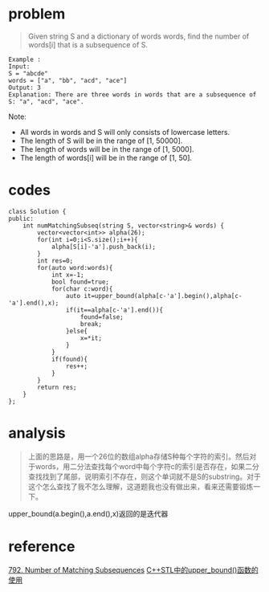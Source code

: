 # problem
>Given string S and a dictionary of words words, find the number of words[i] that is a subsequence of S.
```
Example :
Input: 
S = "abcde"
words = ["a", "bb", "acd", "ace"]
Output: 3
Explanation: There are three words in words that are a subsequence of S: "a", "acd", "ace".
```
Note:

- All words in words and S will only consists of lowercase letters.
- The length of S will be in the range of [1, 50000].
- The length of words will be in the range of [1, 5000].
- The length of words[i] will be in the range of [1, 50].

# codes
```
class Solution {
public:
    int numMatchingSubseq(string S, vector<string>& words) {
        vector<vector<int>> alpha(26);
        for(int i=0;i<S.size();i++){
            alpha[S[i]-'a'].push_back(i);
        }
        int res=0;
        for(auto word:words){
            int x=-1;
            bool found=true;
            for(char c:word){
                auto it=upper_bound(alpha[c-'a'].begin(),alpha[c-'a'].end(),x);
                if(it==alpha[c-'a'].end()){
                    found=false;
                    break;
                }else{
                    x=*it;
                }
            }
            if(found){
                res++;
            }
        }
        return res;
    }
};
```

# analysis
>上面的思路是，用一个26位的数组alpha存储S种每个字符的索引。然后对于words，用二分法查找每个word中每个字符c的索引是否存在，如果二分查找找到了尾部，说明索引不存在，则这个单词就不是S的substring。对于这个怎么查找了我不怎么理解，这道题我也没有做出来，看来还需要锻炼一下。

upper_bound(a.begin(),a.end(),x)返回的是迭代器

# reference
[792. Number of Matching Subsequences][1]
[C++STL中的upper_bound()函数的使用][2]

[1]: https://leetcode.com/problems/number-of-matching-subsequences/discuss/117575/C++-12-Line-Solution-with-Explanation
[2]: https://blog.csdn.net/qq_30339595/article/details/79160715

